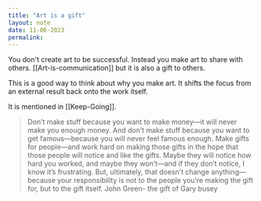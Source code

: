 ```yaml
---
title: "Art is a gift"
layout: note
date: 11-06-2023
permalink:
---
```


You don't create art to be successful. Instead you make art to share with others. [[Art-is-communication]] but it is also a gift to others. 

This is a good way to think about why you make art. It shifts the focus from an external result back onto the work itself. 

It is mentioned in [[Keep-Going]]. 

> Don’t make stuff because you want to make money—it will never make you enough money. And don’t make stuff because you want to get famous—because you will never feel famous enough. Make gifts for people—and work hard on making those gifts in the hope that those people will notice and like the gifts. Maybe they will notice how hard you worked, and maybe they won’t—and if they don’t notice, I know it’s frustrating. But, ultimately, that doesn’t change anything—because your responsibility is not to the people you’re making the gift for, but to the gift itself.
> John Green- the gift of Gary busey